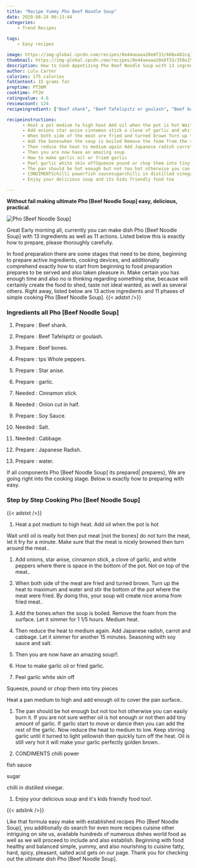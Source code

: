 ```yaml
---
title: "Recipe Yummy Pho Beef Noodle Soup"
date: 2020-08-24 06:13:44
categories:
    - Trend Recipes
    
tags:
    - Easy recipes

image: https://img-global.cpcdn.com/recipes/0e44aeaaa20e8f33/680x482cq70/pho-beef-noodle-soup-recipe-main-photo.jpg
thumbnail: https://img-global.cpcdn.com/recipes/0e44aeaaa20e8f33/350x250cq70/pho-beef-noodle-soup-recipe-main-photo.jpg
description: How to Cook Appetizing Pho Beef Noodle Soup with 13 ingredients and 11 stages of easy cooking.
author: Lulu Carter
calories: 175 calories
fatContent: 15 grams fat
preptime: PT30M
cooktime: PT2H
ratingvalue: 4.6
reviewcount: 124
recipeingredient: ["Beef shank", "Beef Tafelspitz or goulash", "Beef bones", "tps Whole peppers", "Star anise", "garlic", "Cinnamon stick", "Onion cut in half", "Soy Sauce", "Salt", "Cabbage", "Japanese Radish", "water"]

recipeinstructions: 
      - Heat a pot medium to high heat Add oil when the pot is hot Wait until oil is really hot then put meat not the bones do not turn the meat let it fry for a minute Make sure that the meat is nicely browned then turn around the meat 
      - Add onions star anise cinnamon stick a clove of garlic and white peppers where there is space in the bottom of the pot Not on top of the meat 
      - When both side of the meat are fried and turned brown Turn up the heat to maximum and water and stir the bottom of the pot where the meat were fried By doing this your soup will create nice aroma from fried meat 
      - Add the boneswhen the soup is boiled Remove the foam from the surface Let it simmer for 1 15 hours Medium heat 
      - Then reduce the heat to medium again Add Japanese radish carrot and cabbage Let it simmer for another 15 minutes Seasoning with soy sauce and salt 
      - Then you are now have an amazing soup 
      - How to make garlic oil or fried garlic 
      - Peel garlic white skin offSqueeze pound or chop them into tiny piecesHeat a pan medium to high and add enough oil to cover the pan surface 
      - The pan should be hot enough but not too hot otherwise you can easily burn it If you are not sure wether oil is hot enough or not then add tiny amount of garlic If garlic start to move or dance then you can add the rest of the garlic Now reduce the heat to medium to low Keep stirring garlic until it turned to light yellowish then quickly turn off the heat Oil is still very hot it will make your garlic perfectly golden brown 
      - CONDIMENTSchilli powerfish saucesugarchilli in distilled vinegar 
      - Enjoy your delicious soup and its kids friendly food too

---
```




**Without fail making ultimate Pho [Beef Noodle Soup] easy, delicious, practical**. 


![Pho [Beef Noodle Soup]](https://img-global.cpcdn.com/recipes/0e44aeaaa20e8f33/680x482cq70/pho-beef-noodle-soup-recipe-main-photo.jpg "Pho [Beef Noodle Soup]")




Great Early morning all, currently you can make dish Pho [Beef Noodle Soup] with 13 ingredients as well as 11 actions. Listed below this is exactly how to prepare, please thoroughly carefully.

In food preparation there are some stages that need to be done, beginning to prepare active ingredients, cooking devices, and additionally comprehend exactly how to start from beginning to food preparation prepares to be served and also taken pleasure in. Make certain you has enough time and also no is thinking regarding something else, because will certainly create the food to shed, taste not ideal wanted, as well as several others. Right away, listed below are 13 active ingredients and 11 phases of simple cooking Pho [Beef Noodle Soup].
{{< adstxt />}}

### Ingredients all Pho [Beef Noodle Soup]


1. Prepare  : Beef shank.

1. Prepare  : Beef Tafelspitz or goulash.

1. Prepare  : Beef bones.

1. Prepare  : tps Whole peppers.

1. Prepare  : Star anise.

1. Prepare  : garlic.

1. Needed  : Cinnamon stick.

1. Needed  : Onion cut in half.

1. Prepare  : Soy Sauce.

1. Needed  : Salt.

1. Needed  : Cabbage.

1. Prepare  : Japanese Radish.

1. Prepare  : water.



If all components Pho [Beef Noodle Soup] its prepared| prepares}, We are going right into the cooking stage. Below is exactly how to preparing with easy.

### Step by Step Cooking Pho [Beef Noodle Soup]

{{< adstxt />}}


1. Heat a pot medium to high heat. Add oil when the pot is hot 

Wait until oil is really hot then put meat [not the bones] do not turn the meat, let it fry for a minute. Make sure that the meat is nicely browned then turn around the meat..



1. Add onions, star anise, cinnamon stick, a clove of garlic, and white peppers where there is space in the bottom of the pot. Not on top of the meat..



1. When both side of the meat are fried and turned brown. Turn up the heat to maximum and water and stir the bottom of the pot where the meat were fried. By doing this, your soup will create nice aroma from fried meat..



1. Add the bones.when the soup is boiled. Remove the foam from the surface. Let it simmer for 1 1/5 hours. Medium heat.



1. Then reduce the heat to medium again. Add Japanese radish, carrot and cabbage. Let it simmer for another 15 minutes. Seasoning with soy sauce and salt.



1. Then you are now have an amazing soup!!.



1. How to make garlic oil or fried garlic.



1. Peel garlic white skin off

Squeeze, pound or chop them into tiny pieces

Heat a pan medium to high and add enough oil to cover the pan surface..



1. The pan should be hot enough but not too hot otherwise you can easily burn it. If you are not sure wether oil is hot enough or not then add tiny amount of garlic. If garlic start to move or dance then you can add the rest of the garlic. Now reduce the heat to medium to low. Keep stirring garlic until it turned to light yellowish then quickly turn off the heat. Oil is still very hot it will make your garlic perfectly golden brown..



1. CONDIMENTS
chilli power

fish sauce

sugar

chilli in distilled vinegar.



1. Enjoy your delicious soup and it&#39;s kids friendly food too!.





{{< adslink />}}

Like that formula easy make with established recipes Pho [Beef Noodle Soup], you additionally do search for even more recipes cuisine other intriguing on site us, available hundreds of numerous dishes world food as well as we will proceed to include and also establish. Beginning with food healthy and balanced simple, yummy, and also nourishing to cuisine fatty, hard, spicy, pleasant, salted acid gets on our page. Thank you for checking out the ultimate dish Pho [Beef Noodle Soup].

